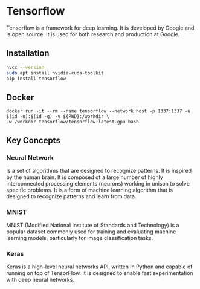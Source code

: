 # Tensorflow

Tensorflow is a framework for deep learning. It is developed by Google and is open source. It is used for both research and production at Google.

## Installation

```bash
nvcc --version
sudo apt install nvidia-cuda-toolkit
pip install tensorflow
```

## Docker

```
docker run -it --rm --name tensorflow --network host -p 1337:1337 -u $(id -u):$(id -g) -v ${PWD}:/workdir \
-w /workdir tensorflow/tensorflow:latest-gpu bash
```

## Key Concepts

### Neural Network

Is a set of algorithms that are designed to recognize patterns. It is inspired by the human brain. It is composed of a large number of highly interconnected processing elements (neurons) working in unison to solve specific problems.
It is a form of machine learning algorithm that is designed to recognize patterns and learn from data. 

### MNIST

MNIST (Modified National Institute of Standards and Technology) is a popular dataset commonly used for training and evaluating machine learning models, particularly for image classification tasks. 

### Keras

Keras is a high-level neural networks API, written in Python and capable of running on top of TensorFlow. It is designed to enable fast experimentation with deep neural networks.
